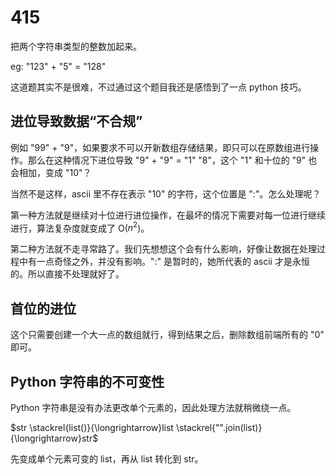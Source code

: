 # 415
把两个字符串类型的整数加起来。

eg: "123" + "5" = "128"

这道题其实不是很难，不过通过这个题目我还是感悟到了一点 python 技巧。

## 进位导致数据“不合规”
例如 "99" + "9"，如果要求不可以开新数组存储结果，即只可以在原数组进行操作。那么在这种情况下进位导致 "9" + "9" = "1" "8"，这个 "1" 和十位的 "9" 也会相加，变成 "10"？

当然不是这样，ascii 里不存在表示 "10" 的字符，这个位置是 ":"。怎么处理呢？

第一种方法就是继续对十位进行进位操作，在最坏的情况下需要对每一位进行继续进行，算法复杂度就变成了 O($n^2$)。

第二种方法就不走寻常路了。我们先想想这个会有什么影响，好像让数据在处理过程中有一点奇怪之外，并没有影响。":" 是暂时的，她所代表的 ascii 才是永恒的。所以直接不处理就好了。

## 首位的进位
这个只需要创建一个大一点的数组就行，得到结果之后，删除数组前端所有的 "0" 即可。

## Python 字符串的不可变性
Python 字符串是没有办法更改单个元素的，因此处理方法就稍微绕一点。


$str \stackrel{list()}{\longrightarrow}list \stackrel{"".join(list)}{\longrightarrow}str$

先变成单个元素可变的 list，再从 list 转化到 str。

